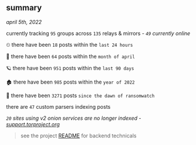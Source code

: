 
## summary
_april 5th, 2022_

currently tracking `95` groups across `135` relays & mirrors - _`49` currently online_

⏲ there have been `18` posts within the `last 24 hours`

🦈 there have been `64` posts within the `month of april`

🪐 there have been `951` posts within the `last 90 days`

🏚 there have been `985` posts within the `year of 2022`

🦕 there have been `3271` posts `since the dawn of ransomwatch`

there are `47` custom parsers indexing posts

_`20` sites using v2 onion services are no longer indexed - [support.torproject.org](https://support.torproject.org/onionservices/v2-deprecation/)_

> see the project [README](https://github.com/thetanz/ransomwatch#ransomwatch--) for backend technicals
